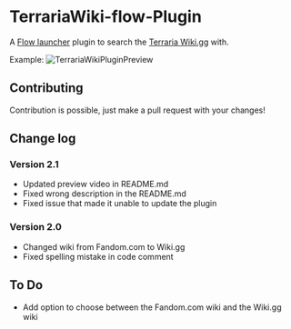 # TerrariaWiki-flow-Plugin
A [Flow launcher](https://github.com/Flow-Launcher/Flow.Launcher) plugin to search the [Terraria Wiki.gg](https://terraria.wiki.gg/wiki/Terraria_Wiki) with.

Example:
![TerrariaWikiPluginPreview](https://github.com/jonesy-b-dev/TerrariaWiki-flow-Plugin/assets/59418915/6640f6d1-7f51-42c5-a82f-69b0d482a7fb)

## Contributing
Contribution is possible, just make a pull request with your changes!

## Change log
### Version 2.1
* Updated preview video in README.md
* Fixed wrong description in the README.md
* Fixed issue that made it unable to update the plugin

### Version 2.0
* Changed wiki from Fandom.com to Wiki.gg
* Fixed spelling mistake in code comment

## To Do
* Add option to choose between the Fandom.com wiki and the Wiki.gg wiki
